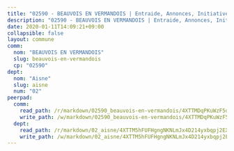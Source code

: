 ```yaml
---
title: "02590 - BEAUVOIS EN VERMANDOIS | Entraide, Annonces, Initiatives"
description: "02590 - BEAUVOIS EN VERMANDOIS | Entraide, Annonces, Initiatives"
date: 2020-01-11T14:09:21+09:00
collapsible: false
layout: commune
comm:
  nom: "BEAUVOIS EN VERMANDOIS"
  slug: beauvois-en-vermandois
  cp: "02590"
dept:
  nom: "Aisne"
  slug: aisne
  num: "02"
peerpad:
  comm:
    read_path: /r/markdown/02590_beauvois-en-vermandois/4XTTMDqPKuWzF5dbcZ1eZk1F17KnXdSZacb6oJpT7SxJG2ECV
    write_path: /w/markdown/02590_beauvois-en-vermandois/4XTTMDqPKuWzF5dbcZ1eZk1F17KnXdSZacb6oJpT7SxJG2ECV-K3TgU984QQnhDjF26LAGAqop9ioCmeSgDsKRJXhVkLu2rjRfimih1uqXWfW8W4iKuPbXBGN2R6pARoXZgAwRGYaLEdUiFWK5Bk4SRqLbAGdooHk7rsyxg23CJp7ceRQPouUpKsSM
  dept:
    read_path: /r/markdown/02_aisne/4XTTM5hFUFHgngNKNLmJx4D214yxbqpj2EXK5CBjZ5LZF3zAf
    write_path: /w/markdown/02_aisne/4XTTM5hFUFHgngNKNLmJx4D214yxbqpj2EXK5CBjZ5LZF3zAf-K3TgUfAP6D753WPagZBnpcFgyCUpnZXNhrQsKU6J8qon6wxmFCHD5kB3GMzCYyJmAGHN58p9qgKDhnEgSAuHEK3wjVXSJoUkHyn6Vb7T2aNZ2y6ez5BMkQCEQxoUkfyK9J3TXU3M
---
```


